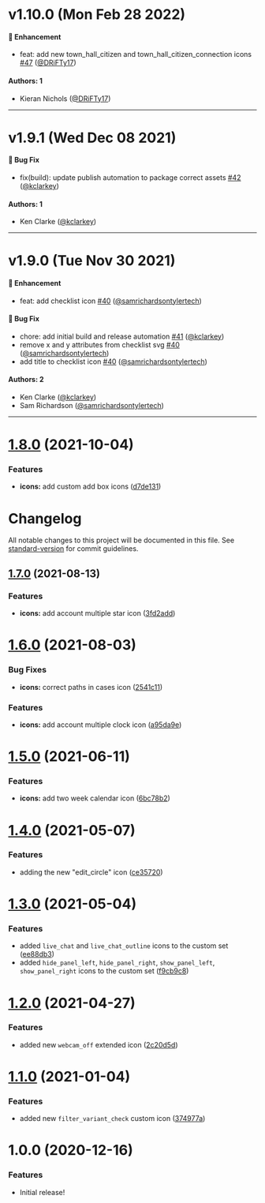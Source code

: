 # v1.10.0 (Mon Feb 28 2022)

#### 🚀 Enhancement

- feat: add new town_hall_citizen and town_hall_citizen_connection icons [#47](https://github.com/tyler-technologies/tyler-icons/pull/47) ([@DRiFTy17](https://github.com/DRiFTy17))

#### Authors: 1

- Kieran Nichols ([@DRiFTy17](https://github.com/DRiFTy17))

---

# v1.9.1 (Wed Dec 08 2021)

#### 🐛 Bug Fix

- fix(build): update publish automation to package correct assets [#42](https://github.com/tyler-technologies/tyler-icons/pull/42) ([@kclarkey](https://github.com/kclarkey))

#### Authors: 1

- Ken Clarke ([@kclarkey](https://github.com/kclarkey))

---

# v1.9.0 (Tue Nov 30 2021)

#### 🚀 Enhancement

- feat: add checklist icon [#40](https://github.com/tyler-technologies/tyler-icons/pull/40) ([@samrichardsontylertech](https://github.com/samrichardsontylertech))

#### 🐛 Bug Fix

- chore: add initial build and release automation [#41](https://github.com/tyler-technologies/tyler-icons/pull/41) ([@kclarkey](https://github.com/kclarkey))
- remove x and y attributes from checklist svg [#40](https://github.com/tyler-technologies/tyler-icons/pull/40) ([@samrichardsontylertech](https://github.com/samrichardsontylertech))
- add title to checklist icon [#40](https://github.com/tyler-technologies/tyler-icons/pull/40) ([@samrichardsontylertech](https://github.com/samrichardsontylertech))

#### Authors: 2

- Ken Clarke ([@kclarkey](https://github.com/kclarkey))
- Sam Richardson ([@samrichardsontylertech](https://github.com/samrichardsontylertech))

---

# [1.8.0](https://github.com/tyler-technologies/tyler-icons/compare/v0.0.1-dev...v1.8.0) (2021-10-04)


### Features

* **icons:** add custom add box icons ([d7de131](https://github.com/tyler-technologies/tyler-icons/commit/d7de1318f9b90347fedac54ab5516c361805a559))



# Changelog

All notable changes to this project will be documented in this file. See [standard-version](https://github.com/conventional-changelog/standard-version) for commit guidelines.

## [1.7.0](https://github.com/tyler-technologies/tyler-icons/compare/v1.6.0...v1.7.0) (2021-08-13)


### Features

* **icons:** add account multiple star icon ([3fd2add](https://github.com/tyler-technologies/tyler-icons/commit/3fd2add8d20d1fa72152f4ebed7d38748e241ccf))


# [1.6.0](https://github.com/tyler-technologies/tyler-icons/compare/v1.5.0...v1.6.0) (2021-08-03)


### Bug Fixes

* **icons:** correct paths in cases icon ([2541c11](https://github.com/tyler-technologies/tyler-icons/commit/2541c1121648d3953c4f675ee609645f80362b7e))


### Features

* **icons:** add account multiple clock icon ([a95da9e](https://github.com/tyler-technologies/tyler-icons/commit/a95da9e37b130f9563036060f69007afdf53a4ae))



# [1.5.0](https://github.com/tyler-technologies/tyler-icons/compare/v1.4.0...v1.5.0) (2021-06-11)


### Features

* **icons:** add two week calendar icon ([6bc78b2](https://github.com/tyler-technologies/tyler-icons/commit/6bc78b275aff1cbf5e40559160cf147e8db24a88))



# [1.4.0](https://github.com/tyler-technologies/tyler-icons/compare/v1.3.0...v1.4.0) (2021-05-07)


### Features

* adding the new "edit_circle" icon ([ce35720](https://github.com/tyler-technologies/tyler-icons/commit/ce35720c05ab2bd1451baf353846391c84cbe281))



# [1.3.0](https://github.com/tyler-technologies/tyler-icons/compare/v1.1.0...v1.3.0) (2021-05-04)


### Features

* added `live_chat` and `live_chat_outline` icons to the custom set ([ee88db3](https://github.com/tyler-technologies/tyler-icons/commit/ee88db37e5fc8f3c52c8f5ee16a7660a5f9ce79c))
* added `hide_panel_left`, `hide_panel_right`, `show_panel_left`, `show_panel_right` icons to the custom set ([f9cb9c8](https://github.com/tyler-technologies/tyler-icons/pull/3/commits/f9cb9c823941ea62338ad5d151ccd8c0ee220e73))


# [1.2.0](https://github.com/tyler-technologies/tyler-icons/compare/v1.1.0...v1.2.0) (2021-04-27)

### Features

* added new `webcam_off` extended icon ([2c20d5d](https://github.com/tyler-technologies/tyler-icons/commit/2c20d5da73d2bdd1cb927f1e10eab61070628c61))



# [1.1.0](https://github.com/tyler-technologies/tyler-icons/compare/v1.0.0...v1.1.0) (2021-01-04)


### Features

* added new `filter_variant_check` custom icon ([374977a](https://github.com/tyler-technologies/tyler-icons/commit/374977a3e62db38632802428eb6e9e1fc2980067))



# 1.0.0 (2020-12-16)


### Features

* Initial release!
